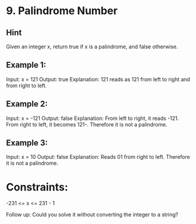 # 9. Palindrome Number

## Hint

Given an integer x, return true if x is a palindrome, and false otherwise.

## Example 1:

Input: x = 121
Output: true
Explanation: 121 reads as 121 from left to right and from right to left.

## Example 2:

Input: x = -121
Output: false
Explanation: From left to right, it reads -121. From right to left, it becomes 121-. Therefore it is not a palindrome.

## Example 3:

Input: x = 10
Output: false
Explanation: Reads 01 from right to left. Therefore it is not a palindrome.

# Constraints:

-231 <= x <= 231 - 1

Follow up: Could you solve it without converting the integer to a string?
